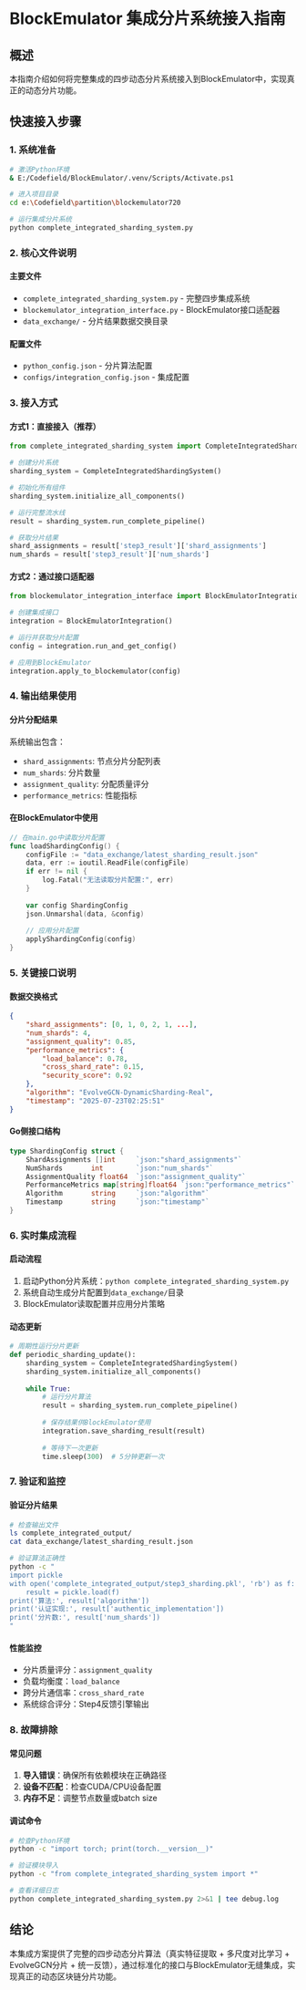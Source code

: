 # BlockEmulator 集成分片系统接入指南

## 概述

本指南介绍如何将完整集成的四步动态分片系统接入到BlockEmulator中，实现真正的动态分片功能。

## 快速接入步骤

### 1. 系统准备

```bash
# 激活Python环境
& E:/Codefield/BlockEmulator/.venv/Scripts/Activate.ps1

# 进入项目目录
cd e:\Codefield\partition\blockemulator720

# 运行集成分片系统
python complete_integrated_sharding_system.py
```

### 2. 核心文件说明

#### 主要文件

- `complete_integrated_sharding_system.py` - 完整四步集成系统
- `blockemulator_integration_interface.py` - BlockEmulator接口适配器
- `data_exchange/` - 分片结果数据交换目录

#### 配置文件

- `python_config.json` - 分片算法配置
- `configs/integration_config.json` - 集成配置

### 3. 接入方式

#### 方式1：直接接入（推荐）

```python
from complete_integrated_sharding_system import CompleteIntegratedShardingSystem

# 创建分片系统
sharding_system = CompleteIntegratedShardingSystem()

# 初始化所有组件
sharding_system.initialize_all_components()

# 运行完整流水线
result = sharding_system.run_complete_pipeline()

# 获取分片结果
shard_assignments = result['step3_result']['shard_assignments']
num_shards = result['step3_result']['num_shards']
```

#### 方式2：通过接口适配器

```python
from blockemulator_integration_interface import BlockEmulatorIntegration

# 创建集成接口
integration = BlockEmulatorIntegration()

# 运行并获取分片配置
config = integration.run_and_get_config()

# 应用到BlockEmulator
integration.apply_to_blockemulator(config)
```

### 4. 输出结果使用

#### 分片分配结果

系统输出包含：

- `shard_assignments`: 节点分片分配列表
- `num_shards`: 分片数量
- `assignment_quality`: 分配质量评分
- `performance_metrics`: 性能指标

#### 在BlockEmulator中使用

```go
// 在main.go中读取分片配置
func loadShardingConfig() {
    configFile := "data_exchange/latest_sharding_result.json"
    data, err := ioutil.ReadFile(configFile)
    if err != nil {
        log.Fatal("无法读取分片配置:", err)
    }
    
    var config ShardingConfig
    json.Unmarshal(data, &config)
    
    // 应用分片配置
    applyShardingConfig(config)
}
```

### 5. 关键接口说明

#### 数据交换格式

```json
{
    "shard_assignments": [0, 1, 0, 2, 1, ...],
    "num_shards": 4,
    "assignment_quality": 0.85,
    "performance_metrics": {
        "load_balance": 0.78,
        "cross_shard_rate": 0.15,
        "security_score": 0.92
    },
    "algorithm": "EvolveGCN-DynamicSharding-Real",
    "timestamp": "2025-07-23T02:25:51"
}
```

#### Go侧接口结构

```go
type ShardingConfig struct {
    ShardAssignments []int     `json:"shard_assignments"`
    NumShards       int        `json:"num_shards"`
    AssignmentQuality float64  `json:"assignment_quality"`
    PerformanceMetrics map[string]float64 `json:"performance_metrics"`
    Algorithm       string     `json:"algorithm"`
    Timestamp       string     `json:"timestamp"`
}
```

### 6. 实时集成流程

#### 启动流程

1. 启动Python分片系统：`python complete_integrated_sharding_system.py`
2. 系统自动生成分片配置到`data_exchange/`目录
3. BlockEmulator读取配置并应用分片策略

#### 动态更新

```python
# 周期性运行分片更新
def periodic_sharding_update():
    sharding_system = CompleteIntegratedShardingSystem()
    sharding_system.initialize_all_components()
    
    while True:
        # 运行分片算法
        result = sharding_system.run_complete_pipeline()
        
        # 保存结果供BlockEmulator使用
        integration.save_sharding_result(result)
        
        # 等待下一次更新
        time.sleep(300)  # 5分钟更新一次
```

### 7. 验证和监控

#### 验证分片结果

```bash
# 检查输出文件
ls complete_integrated_output/
cat data_exchange/latest_sharding_result.json

# 验证算法正确性
python -c "
import pickle
with open('complete_integrated_output/step3_sharding.pkl', 'rb') as f:
    result = pickle.load(f)
print('算法:', result['algorithm'])
print('认证实现:', result['authentic_implementation'])
print('分片数:', result['num_shards'])
"
```

#### 性能监控

- 分片质量评分：`assignment_quality`
- 负载均衡度：`load_balance`
- 跨分片通信率：`cross_shard_rate`
- 系统综合评分：Step4反馈引擎输出

### 8. 故障排除

#### 常见问题

1. **导入错误**：确保所有依赖模块在正确路径
2. **设备不匹配**：检查CUDA/CPU设备配置
3. **内存不足**：调整节点数量或batch size

#### 调试命令

```bash
# 检查Python环境
python -c "import torch; print(torch.__version__)"

# 验证模块导入
python -c "from complete_integrated_sharding_system import *"

# 查看详细日志
python complete_integrated_sharding_system.py 2>&1 | tee debug.log
```

## 结论

本集成方案提供了完整的四步动态分片算法（真实特征提取 + 多尺度对比学习 + EvolveGCN分片 + 统一反馈），通过标准化的接口与BlockEmulator无缝集成，实现真正的动态区块链分片功能。
